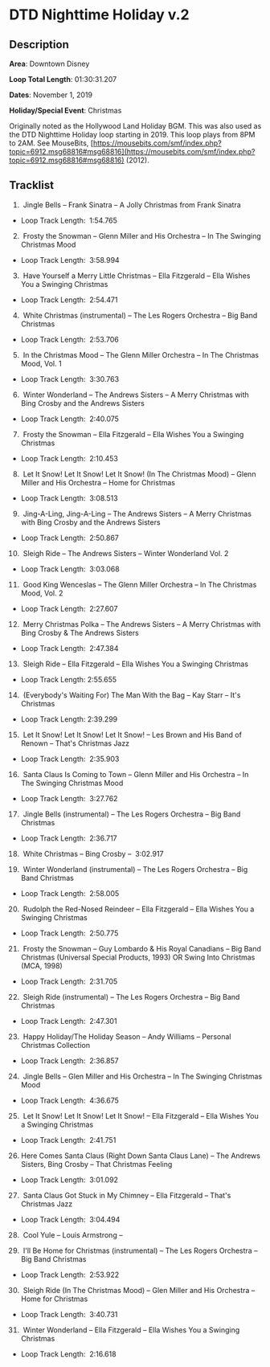 # DTD Nighttime Holiday v.2

## Description

**Area**: Downtown Disney

**Loop Total Length**: 01:30:31.207

**Dates**: November 1, 2019

**Holiday/Special Event**: Christmas

Originally noted as the Hollywood Land Holiday BGM. This was also used as the DTD Nighttime Holiday loop starting in 2019. This loop plays from 8PM to 2AM. See MouseBits, [https://mousebits.com/smf/index.php?topic=6912.msg68816#msg68816](https://mousebits.com/smf/index.php?topic=6912.msg68816#msg68816) (2012).

## Tracklist

1.  Jingle Bells – Frank Sinatra – A Jolly Christmas from Frank Sinatra 
- Loop Track Length:  1:54.765

2.  Frosty the Snowman – Glenn Miller and His Orchestra – In The Swinging Christmas Mood 
- Loop Track Length:  3:58.994

3.  Have Yourself a Merry Little Christmas – Ella Fitzgerald – Ella Wishes You a Swinging Christmas 
- Loop Track Length:  2:54.471

4.  White Christmas (instrumental) – The Les Rogers Orchestra – Big Band Christmas 
- Loop Track Length:  2:53.706

5.  In the Christmas Mood – The Glenn Miller Orchestra – In The Christmas Mood, Vol. 1 
- Loop Track Length:  3:30.763

6.  Winter Wonderland – The Andrews Sisters – A Merry Christmas with Bing Crosby and the Andrews Sisters 
- Loop Track Length:  2:40.075

7.  Frosty the Snowman – Ella Fitzgerald – Ella Wishes You a Swinging Christmas 
- Loop Track Length:  2:10.453

8.  Let It Snow! Let It Snow! Let It Snow! (In The Christmas Mood) – Glenn Miller and His Orchestra – Home for Christmas 
- Loop Track Length:  3:08.513

9.  Jing-A-Ling, Jing-A-Ling – The Andrews Sisters – A Merry Christmas with Bing Crosby and the Andrews Sisters 
- Loop Track Length:  2:50.867

10.  Sleigh Ride – The Andrews Sisters – Winter Wonderland Vol. 2 
- Loop Track Length:  3:03.068

11.  Good King Wenceslas – The Glenn Miller Orchestra – In The Christmas Mood, Vol. 2 
- Loop Track Length:  2:27.607

12.  Merry Christmas Polka – The Andrews Sisters – A Merry Christmas with Bing Crosby & The Andrews Sisters 
- Loop Track Length:  2:47.384

13.  Sleigh Ride – Ella Fitzgerald – Ella Wishes You a Swinging Christmas 
- Loop Track Length: 2:55.655

14.  (Everybody's Waiting For) The Man With the Bag – Kay Starr – It's Christmas 
- Loop Track Length: 2:39.299

15.  Let It Snow! Let It Snow! Let It Snow! – Les Brown and His Band of Renown – That's Christmas Jazz 
- Loop Track Length:  2:35.903

16.  Santa Claus Is Coming to Town – Glenn Miller and His Orchestra – In The Swinging Christmas Mood 
- Loop Track Length:  3:27.762

17.  Jingle Bells (instrumental) – The Les Rogers Orchestra – Big Band Christmas 
- Loop Track Length:  2:36.717

18.  White Christmas – Bing Crosby –  3:02.917


19.  Winter Wonderland (instrumental) – The Les Rogers Orchestra – Big Band Christmas 
- Loop Track Length:  2:58.005

20.  Rudolph the Red-Nosed Reindeer – Ella Fitzgerald – Ella Wishes You a Swinging Christmas 
- Loop Track Length:  2:50.775

21.  Frosty the Snowman – Guy Lombardo & His Royal Canadians – Big Band Christmas (Universal Special Products, 1993) OR Swing Into Christmas (MCA, 1998) 
- Loop Track Length:  2:31.705

22.  Sleigh Ride (instrumental) – The Les Rogers Orchestra – Big Band Christmas 
- Loop Track Length:  2:47.301

23.  Happy Holiday/The Holiday Season – Andy Williams – Personal Christmas Collection 
- Loop Track Length:  2:36.857

24.  Jingle Bells – Glen Miller and His Orchestra – In The Swinging Christmas Mood 
- Loop Track Length:  4:36.675

25.  Let It Snow! Let It Snow! Let It Snow! – Ella Fitzgerald – Ella Wishes You a Swinging Christmas 
- Loop Track Length:  2:41.751

26. Here Comes Santa Claus (Right Down Santa Claus Lane) – The Andrews Sisters, Bing Crosby – That Christmas Feeling 
- Loop Track Length:  3:01.092

27.  Santa Claus Got Stuck in My Chimney – Ella Fitzgerald – That's Christmas Jazz 
- Loop Track Length:  3:04.494

28.  Cool Yule – Louis Armstrong –  


29.  I'll Be Home for Christmas (instrumental) – The Les Rogers Orchestra – Big Band Christmas 
- Loop Track Length:  2:53.922

30.  Sleigh Ride (In The Christmas Mood) – Glen Miller and His Orchestra – Home for Christmas 
- Loop Track Length:  3:40.731

31.  Winter Wonderland – Ella Fitzgerald – Ella Wishes You a Swinging Christmas 
- Loop Track Length:  2:16.618
